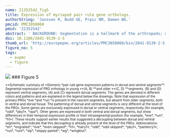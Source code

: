 ```yaml
---
name: 21352542_fig5
title: Expression of myriapod pair rule gene orthologs.
authorString: 'Janssen R, Budd GE, Prpic NM, Damen WG.'
pmcid: PMC3058060
pmid: '21352542'
abstract: ' BACKGROUND: Segmentation is a hallmark of the arthropods; most knowledge about the molecular basis of arthropod segmentation comes from work on the fly Drosophila melanogaster. In this species a hierarchic cascade of segmentation genes subdivides the blastoderm stepwise into single segment wide regions. However, segmentation in the fly is a derived feature since all segments form virtually simultaneously. Conversely, in the vast majority of arthropods the posterior segments form one at a time from a posterior pre-segmental zone. The pair rule genes (PRGs) comprise an important level of the Drosophila segmentation gene cascade and are indeed the first genes that are expressed in typical transverse stripes in the early embryo. Information on expression and function of PRGs outside the insects, however, is scarce. RESULTS: Here we present the expression of the pair rule gene orthologs in the pill millipede Glomeris marginata (Myriapoda: Diplopoda). We find evidence that these genes are involved in segmentation and that components of the hierarchic interaction of the gene network as found in insects may be conserved. We further provide evidence that segments are formed in a single-segment periodicity rather than in pairs of two like in another myriapod, the centipede Strigamia maritima. Finally we show that decoupling of dorsal and ventral segmentation in Glomeris appears already at the level of the PRGs. CONCLUSIONS: Although the pair rule gene network is partially conserved among insects and myriapods, some aspects of PRG interaction are, as suggested by expression pattern analysis, convergent, even within the Myriapoda. Conserved expression patterns of PRGs in insects and myriapods, however, may represent ancestral features involved in segmenting the arthropod ancestor.'
doi: 10.1186/2041-9139-2-5
thumb_url: 'http://europepmc.org/articles/PMC3058060/bin/2041-9139-2-5-5.gif'
figure_no: 5
tags:
  - eupmc
  - figure
---
```

<img src='http://europepmc.org/articles/PMC3058060/bin/2041-9139-2-5-5.jpg' style='max-height: 300px'>
### Figure 5
<p style='font-size: 10px;'>**Schematic summary of *Glomeris *pair rule gene expression patterns in dorsal and ventral segments**. Segmental expression of PRG orthologs in young **(A, B) **and older **(C, D) **segments. (B) and (D) represent ventral segments, (A) and (C) represent dorsal segments. The genes are denoted in different colors and patterns and are explained in the legend below the drawings. Note that expression of the primary PRGs *eve *and *run *is present in the nascent segments, but absent from older segments, both in ventral and dorsal tissue. The patterning of dorsal and ventral segments is very different at the level of the PRGs. Some genes are exclusively expressed in dorsal or ventral segments, respectively (for example, *odd*, *pby1*, *opa*). Other genes are expressed in both ventral and dorsal segments, but show differences in their temporal expression profile or their intrasegmental position (for example, *eve*, *run*, *h1*). These results support earlier results that suggested a decoupling between dorsal and ventral segments, and indicate that this decoupling is already present at the level of the PRGs. Abbreviations: *en*, *engrailed*; *eve*, *even-skipped*; *h1*, *hairy1*; *odd*, *odd-skipped*; *pby1*, *pairberry1*; *run*, *runt*; *slp*, *sloppy-paired*; *wg*, *wingless*.</p>